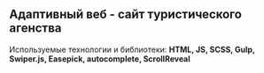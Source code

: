 ## Адаптивный веб - сайт туристического агенства

Используемые технологии и библиотеки: **HTML, JS, SCSS, Gulp, Swiper.js, Easepick, autocomplete, ScrollReveal**
